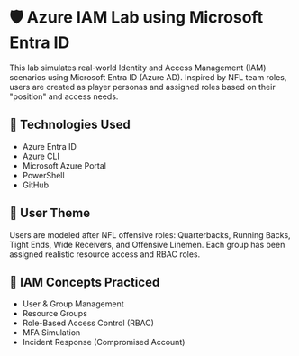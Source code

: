 # 🛡️ Azure IAM Lab using Microsoft Entra ID

This lab simulates real-world Identity and Access Management (IAM) scenarios using Microsoft Entra ID (Azure AD). Inspired by NFL team roles, users are created as player personas and assigned roles based on their "position" and access needs.

## 🔧 Technologies Used
- Azure Entra ID
- Azure CLI
- Microsoft Azure Portal
- PowerShell
- GitHub

## 👤 User Theme
Users are modeled after NFL offensive roles: Quarterbacks, Running Backs, Tight Ends, Wide Receivers, and Offensive Linemen. Each group has been assigned realistic resource access and RBAC roles.

## 🧪 IAM Concepts Practiced
- User & Group Management
- Resource Groups
- Role-Based Access Control (RBAC)
- MFA Simulation
- Incident Response (Compromised Account)
